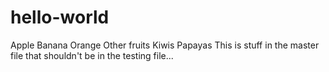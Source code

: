 # hello-world
Apple
Banana
Orange
Other fruits
Kiwis
Papayas
This is stuff in the master file that shouldn't be in the testing file...
